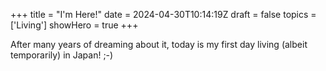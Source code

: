 +++
title = "I'm Here!"
date = 2024-04-30T10:14:19Z
draft = false
topics = ['Living']
showHero = true
+++

After many years of dreaming about it, today is my first day living (albeit temporarily) in Japan! ;-)
